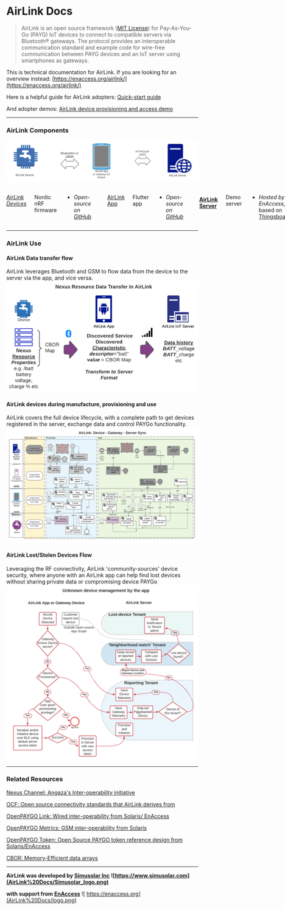 # AirLink Docs

> AirLink is an open source framework ([MIT License](https://opensource.org/licenses/MIT)) for Pay-As-You-Go (PAYG) IoT devices to connect to compatible servers via Bluetooth® gateways. The protocol provides an interoperable communication standard and example code for wire-free communication between PAYG devices and an IoT server using smartphones as gateways.
> 
This is technical documentation for AirLink. If you are looking for an overview instead:
[https://enaccess.org/airlink/](https://enaccess.org/airlink/)

Here is a helpful guide for AirLink adopters: [Quick-start guide](AirLink%20Docs/Quick-start%20guide.md)

And adopter demos: [AirLink device provisioning and access demo](https://youtu.be/OAEcQaUBIao)


---

### AirLink Components
![Screenshot 2023-01-19 at 11.58.05 AM.png](AirLink%20Docs/Screenshot_2023-01-19_at_11.58.05_AM.png)

<div class="columns" style="column-count: 3;">

*[AirLink Devices](AirLink%20Docs/AirLink%20Devices.md)*

Nordic nRF firmware
- *Open-source on [GitHub](https://github.com/EnAccess/AirLink-Devices)*
<div class="column-break"></div>

[AirLink App](AirLink%20Docs/AirLink%20App.md)

Flutter app
- *Open-source on [GitHub](https://github.com/EnAccess/Airlink-App)*

<div class="column-break"></div>

#### [AirLink Server](AirLink%20Docs/AirLink%20Server.md)
Demo server 
- *Hosted by EnAccess*, based on [Thingsboard.io](http://thingsboard.io)

</div>





---

### AirLink Use

#### AirLink Data transfer flow
AirLink leverages Bluetooth and GSM to flow data from the device to the server via the app, and vice versa.
![AirLink Data transfer flow](AirLink%20Docs/Simusolar_Architecture_Diagram_-_IoT_Data_Flow.png)

#### AirLink devices during manufacture, provisioning and use
AirLink covers the full device lifecycle, with a complete path to get devices registered in the server, exchange data and control PAYGo functionality.
![AirLink interactions during device manufacture, provisioning and use](AirLink%20Docs/IoT_Communications_and_Components_spec_-_App_Architecture.png)

#### AirLink Lost/Stolen Devices Flow
Leveraging the RF connectivity, AirLink 'community-sources' device security, where anyone with an AirLink app can help find lost devices without sharing private data or compromising device PAYGo
![**AirLink Lost/Stolen Devices Flow**](AirLink%20Docs/AirLink_Unknown_Device_Flow.png)

---

### Related Resources
[Nexus Channel: Angaza's Inter-operability initiative](https://angaza.github.io/nexus-channel-models/resource_type_spec.html)

[OCF: Open source connectivity standards that AirLink derives from](https://www.google.com/url?sa=t&rct=j&q=&esrc=s&source=web&cd=&cad=rja&uact=8&ved=2ahUKEwionv_ev7zyAhXM8uAKHbRED4oQFnoECAgQAQ&url=https%3A%2F%2Fopenconnectivity.org%2Fdeveloper%2Fspecifications%2F&usg=AOvVaw1qzAFKPKuOt-Sv9a1-V_jA)

[OpenPAYGO Link: Wired inter-operability from Solaris/ EnAccess](https://github.com/EnAccess/OpenPAYGO-Link/tree/main/Documentation)

[OpenPAYGO Metrics: GSM inter-operability from Solaris](https://github.com/openpaygo/metrics)

[OpenPAYGO Token: Open Source PAYGO token reference design from Solaris/EnAccess](https://github.com/EnAccess/OpenPAYGO-Token)

[CBOR: Memory-Efficient data arrays](http://cbor.io)


---
**AirLink was developed by [Simusolar Inc](https://www.simusolar.com) 
![https://www.simusolar.com](AirLink%20Docs/Simusolar_logo.png)**

**with support from [EnAccess](http://enaccess.org)**
![ https://enaccess.org](AirLink%20Docs/logo.png)

